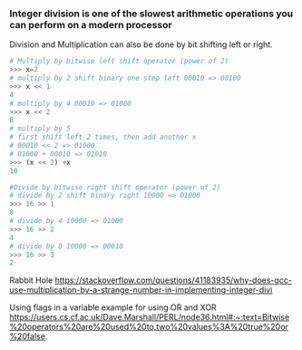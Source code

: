 ### Integer division is one of the slowest arithmetic operations you can perform on a modern processor

Division and Multiplication can also be done by bit shifting left or right.

```python
# Multiply by bitwise left shift operator (power of 2)
>>> x=2
# multiply by 2 shift binary one step left 00010 => 00100
>>> x << 1 
4
# multiply by 4 00010 => 01000
>>> x << 2 
8
# multiply by 5
# first shift left 2 times, then add another x
# 00010 << 2 => 01000
# 01000 + 00010 => 01010
>>> (x << 2) +x
10

#Divide by bitwise right shift operator (power of 2)
# divide by 2 shift binary right 10000 => 01000
>>> 16 >> 1
8
# divide by 4 10000 => 01000
>>> 16 >> 2 
4
# divide by 8 10000 => 00010
>>> 16 >> 3 
2
``` 
Rabbit Hole
https://stackoverflow.com/questions/41183935/why-does-gcc-use-multiplication-by-a-strange-number-in-implementing-integer-divi

Using flags in a variable example for using OR and XOR 
https://users.cs.cf.ac.uk/Dave.Marshall/PERL/node36.html#:~:text=Bitwise%20operators%20are%20used%20to,two%20values%3A%20true%20or%20false.

